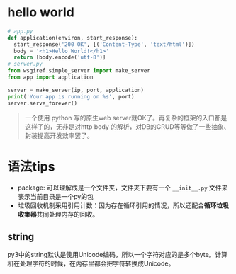 # hello world
```py
# app.py
def application(environ, start_response):
  start_response('200 OK', [('Content-Type', 'text/html')])
  body = '<h1>Hello World!</h1>'
  return [body.encode('utf-8')]
# server.py
from wsgiref.simple_server import make_server
from app import application

server = make_server(ip, port, application)
print('Your app is running on %s', port)
server.serve_forever()
```
> 一个使用 python 写的原生web server就OK了。再复杂的框架的入口都是这样子的，无非是对http body 的解析，对DB的CRUD等等做了一些抽象、封装提高开发效率罢了。

# 语法tips
+ package: 可以理解成是一个文件夹，文件夹下要有一个 `__init__.py` 文件来表示当前目录是一个py的包
+ 垃圾回收机制采用引用计数：因为存在循环引用的情况，所以还配合**循环垃圾收集器**共同处理内存的回收。

## string
py3中的string默认是使用Unicode编码，所以一个字符对应的是多个byte。计算机在处理字符的时候，在内存里都会把字符转换成Unicode。